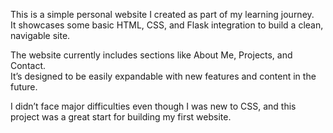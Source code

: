 This is a simple personal website I created as part of my learning journey.  
It showcases some basic HTML, CSS, and Flask integration to build a clean, navigable site.

The website currently includes sections like About Me, Projects, and Contact.  
It’s designed to be easily expandable with new features and content in the future.

I didn’t face major difficulties even though I was new to CSS, and this project was a great start for building my first website.
